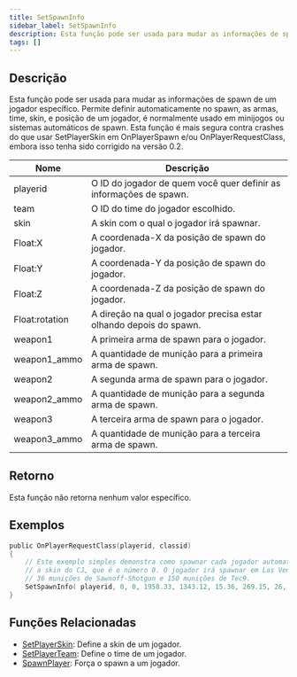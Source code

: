 ```yaml
---
title: SetSpawnInfo
sidebar_label: SetSpawnInfo
description: Esta função pode ser usada para mudar as informações de spawn de um jogador específico.
tags: []
---
```


## Descrição

Esta função pode ser usada para mudar as informações de spawn de um jogador específico. Permite definir automaticamente no spawn, as armas, time, skin, e posição de um jogador, é normalmente usado em minijogos ou sistemas automáticos de spawn. Esta função é mais segura contra crashes do que usar SetPlayerSkin em OnPlayerSpawn e/ou OnPlayerRequestClass, embora isso tenha sido corrigido na versão 0.2.

| Nome           | Descrição                                                          |
| -------------- | ------------------------------------------------------------------ |
| playerid       | O ID do jogador de quem você quer definir as informações de spawn. |
| team           | O ID do time do jogador escolhido.                                 |
| skin           | A skin com o qual o jogador irá spawnar.                           |
| Float:X        | A coordenada-X da posição de spawn do jogador.                     |
| Float:Y        | A coordenada-Y da posição de spawn do jogador.                     |
| Float:Z        | A coordenada-Z da posição de spawn do jogador.                     |
| Float:rotation | A direção na qual o jogador precisa estar olhando depois do spawn. |
| weapon1        | A primeira arma de spawn para o jogador.                           |
| weapon1_ammo   | A quantidade de munição para a primeira arma de spawn.             |
| weapon2        | A segunda arma de spawn para o jogador.                            |
| weapon2_ammo   | A quantidade de munição para a segunda arma de spawn.              |
| weapon3        | A terceira arma de spawn para o jogador.                           |
| weapon3_ammo   | A quantidade de munição para a terceira arma de spawn.             |

## Retorno

Esta função não retorna nenhum valor específico.

## Exemplos

```c
public OnPlayerRequestClass(playerid, classid)
{
    // Este exemplo simples demonstra como spawnar cada jogador automaticamente com
    // a skin do CJ, que é o número 0. O jogador irá spawnar em Las Venturas, com
    // 36 munições de Sawnoff-Shotgun e 150 munições de Tec9.
    SetSpawnInfo( playerid, 0, 0, 1958.33, 1343.12, 15.36, 269.15, 26, 36, 28, 150, 0, 0 );
}
```

## Funções Relacionadas

- [SetPlayerSkin](SetPlayerSkin): Define a skin de um jogador.
- [SetPlayerTeam](SetPlayerTeam): Define o time de um jogador.
- [SpawnPlayer](SpawnPlayer): Força o spawn a um jogador.
